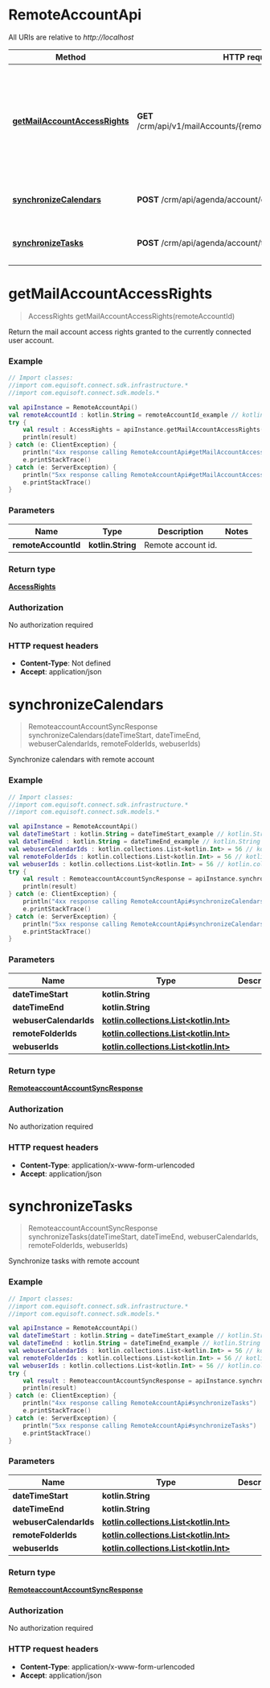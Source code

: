 # RemoteAccountApi

All URIs are relative to *http://localhost*

Method | HTTP request | Description
------------- | ------------- | -------------
[**getMailAccountAccessRights**](RemoteAccountApi.md#getMailAccountAccessRights) | **GET** /crm/api/v1/mailAccounts/{remoteAccountId}/accessRights | Return the mail account access rights granted to the currently connected user account.
[**synchronizeCalendars**](RemoteAccountApi.md#synchronizeCalendars) | **POST** /crm/api/agenda/account/calendarSync | Synchronize calendars with remote account
[**synchronizeTasks**](RemoteAccountApi.md#synchronizeTasks) | **POST** /crm/api/agenda/account/tasksSync | Synchronize tasks with remote account


<a name="getMailAccountAccessRights"></a>
# **getMailAccountAccessRights**
> AccessRights getMailAccountAccessRights(remoteAccountId)

Return the mail account access rights granted to the currently connected user account.

### Example
```kotlin
// Import classes:
//import com.equisoft.connect.sdk.infrastructure.*
//import com.equisoft.connect.sdk.models.*

val apiInstance = RemoteAccountApi()
val remoteAccountId : kotlin.String = remoteAccountId_example // kotlin.String | Remote account id.
try {
    val result : AccessRights = apiInstance.getMailAccountAccessRights(remoteAccountId)
    println(result)
} catch (e: ClientException) {
    println("4xx response calling RemoteAccountApi#getMailAccountAccessRights")
    e.printStackTrace()
} catch (e: ServerException) {
    println("5xx response calling RemoteAccountApi#getMailAccountAccessRights")
    e.printStackTrace()
}
```

### Parameters

Name | Type | Description  | Notes
------------- | ------------- | ------------- | -------------
 **remoteAccountId** | **kotlin.String**| Remote account id. |

### Return type

[**AccessRights**](AccessRights.md)

### Authorization

No authorization required

### HTTP request headers

 - **Content-Type**: Not defined
 - **Accept**: application/json

<a name="synchronizeCalendars"></a>
# **synchronizeCalendars**
> RemoteaccountAccountSyncResponse synchronizeCalendars(dateTimeStart, dateTimeEnd, webuserCalendarIds, remoteFolderIds, webuserIds)

Synchronize calendars with remote account

### Example
```kotlin
// Import classes:
//import com.equisoft.connect.sdk.infrastructure.*
//import com.equisoft.connect.sdk.models.*

val apiInstance = RemoteAccountApi()
val dateTimeStart : kotlin.String = dateTimeStart_example // kotlin.String | 
val dateTimeEnd : kotlin.String = dateTimeEnd_example // kotlin.String | 
val webuserCalendarIds : kotlin.collections.List<kotlin.Int> = 56 // kotlin.collections.List<kotlin.Int> | 
val remoteFolderIds : kotlin.collections.List<kotlin.Int> = 56 // kotlin.collections.List<kotlin.Int> | 
val webuserIds : kotlin.collections.List<kotlin.Int> = 56 // kotlin.collections.List<kotlin.Int> | 
try {
    val result : RemoteaccountAccountSyncResponse = apiInstance.synchronizeCalendars(dateTimeStart, dateTimeEnd, webuserCalendarIds, remoteFolderIds, webuserIds)
    println(result)
} catch (e: ClientException) {
    println("4xx response calling RemoteAccountApi#synchronizeCalendars")
    e.printStackTrace()
} catch (e: ServerException) {
    println("5xx response calling RemoteAccountApi#synchronizeCalendars")
    e.printStackTrace()
}
```

### Parameters

Name | Type | Description  | Notes
------------- | ------------- | ------------- | -------------
 **dateTimeStart** | **kotlin.String**|  | [optional]
 **dateTimeEnd** | **kotlin.String**|  | [optional]
 **webuserCalendarIds** | [**kotlin.collections.List&lt;kotlin.Int&gt;**](kotlin.Int.md)|  | [optional]
 **remoteFolderIds** | [**kotlin.collections.List&lt;kotlin.Int&gt;**](kotlin.Int.md)|  | [optional]
 **webuserIds** | [**kotlin.collections.List&lt;kotlin.Int&gt;**](kotlin.Int.md)|  | [optional]

### Return type

[**RemoteaccountAccountSyncResponse**](RemoteaccountAccountSyncResponse.md)

### Authorization

No authorization required

### HTTP request headers

 - **Content-Type**: application/x-www-form-urlencoded
 - **Accept**: application/json

<a name="synchronizeTasks"></a>
# **synchronizeTasks**
> RemoteaccountAccountSyncResponse synchronizeTasks(dateTimeStart, dateTimeEnd, webuserCalendarIds, remoteFolderIds, webuserIds)

Synchronize tasks with remote account

### Example
```kotlin
// Import classes:
//import com.equisoft.connect.sdk.infrastructure.*
//import com.equisoft.connect.sdk.models.*

val apiInstance = RemoteAccountApi()
val dateTimeStart : kotlin.String = dateTimeStart_example // kotlin.String | 
val dateTimeEnd : kotlin.String = dateTimeEnd_example // kotlin.String | 
val webuserCalendarIds : kotlin.collections.List<kotlin.Int> = 56 // kotlin.collections.List<kotlin.Int> | 
val remoteFolderIds : kotlin.collections.List<kotlin.Int> = 56 // kotlin.collections.List<kotlin.Int> | 
val webuserIds : kotlin.collections.List<kotlin.Int> = 56 // kotlin.collections.List<kotlin.Int> | 
try {
    val result : RemoteaccountAccountSyncResponse = apiInstance.synchronizeTasks(dateTimeStart, dateTimeEnd, webuserCalendarIds, remoteFolderIds, webuserIds)
    println(result)
} catch (e: ClientException) {
    println("4xx response calling RemoteAccountApi#synchronizeTasks")
    e.printStackTrace()
} catch (e: ServerException) {
    println("5xx response calling RemoteAccountApi#synchronizeTasks")
    e.printStackTrace()
}
```

### Parameters

Name | Type | Description  | Notes
------------- | ------------- | ------------- | -------------
 **dateTimeStart** | **kotlin.String**|  | [optional]
 **dateTimeEnd** | **kotlin.String**|  | [optional]
 **webuserCalendarIds** | [**kotlin.collections.List&lt;kotlin.Int&gt;**](kotlin.Int.md)|  | [optional]
 **remoteFolderIds** | [**kotlin.collections.List&lt;kotlin.Int&gt;**](kotlin.Int.md)|  | [optional]
 **webuserIds** | [**kotlin.collections.List&lt;kotlin.Int&gt;**](kotlin.Int.md)|  | [optional]

### Return type

[**RemoteaccountAccountSyncResponse**](RemoteaccountAccountSyncResponse.md)

### Authorization

No authorization required

### HTTP request headers

 - **Content-Type**: application/x-www-form-urlencoded
 - **Accept**: application/json

